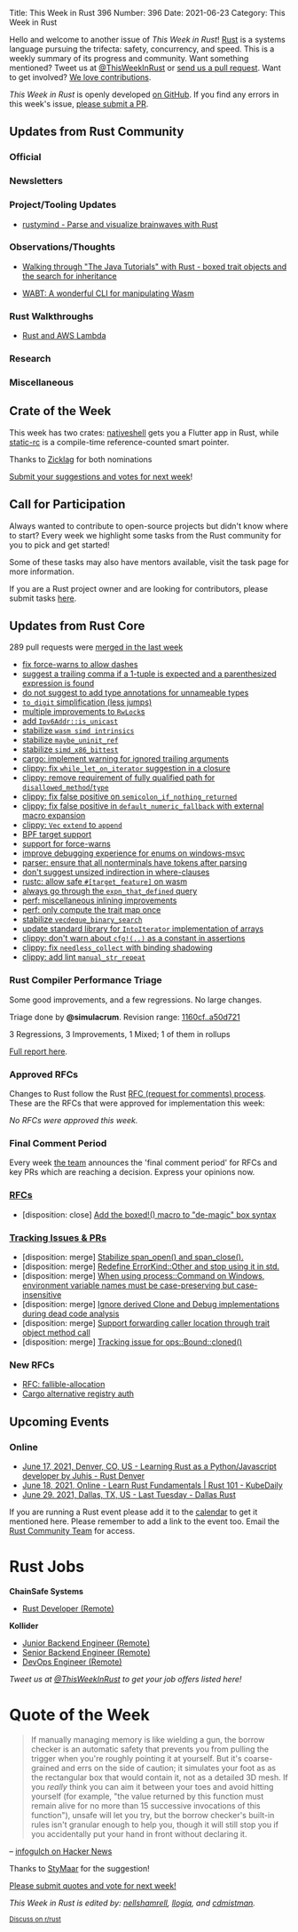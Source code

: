 Title: This Week in Rust 396
Number: 396
Date: 2021-06-23
Category: This Week in Rust

Hello and welcome to another issue of *This Week in Rust*!
[Rust](http://rust-lang.org) is a systems language pursuing the trifecta: safety, concurrency, and speed.
This is a weekly summary of its progress and community.
Want something mentioned? Tweet us at [@ThisWeekInRust](https://twitter.com/ThisWeekInRust) or [send us a pull request](https://github.com/rust-lang/this-week-in-rust).
Want to get involved? [We love contributions](https://github.com/rust-lang/rust/blob/master/CONTRIBUTING.md).

*This Week in Rust* is openly developed [on GitHub](https://github.com/rust-lang/this-week-in-rust).
If you find any errors in this week's issue, [please submit a PR](https://github.com/rust-lang/this-week-in-rust/pulls).

## Updates from Rust Community

### Official

### Newsletters

### Project/Tooling Updates
* [rustymind - Parse and visualize brainwaves with Rust](https://github.com/junjunjd/rustymind)

### Observations/Thoughts
- [Walking through "The Java Tutorials" with Rust - boxed trait objects and the search for inheritance](https://rust-java-tutorials.netlify.app/blog/5-trait-objects-2/)

* [WABT: A wonderful CLI for manipulating Wasm](https://blog.knoldus.com/wabt-a-wonderful-cli-for-manipulating-wasm/)

### Rust Walkthroughs
* [Rust and AWS Lambda](https://mitchgollub.com/rust-and-aws-lambda/)

### Research

### Miscellaneous

## Crate of the Week

This week has two crates: [nativeshell](https://github.com/nativeshell/nativeshell) gets you a Flutter app in Rust, while [static-rc](https://github.com/matthieu-m/static-rc) is a compile-time reference-counted smart pointer.

Thanks to [Zicklag](https://users.rust-lang.org/t/crate-of-the-week/2704/922) for both nominations

[Submit your suggestions and votes for next week][submit_crate]!

[submit_crate]: https://users.rust-lang.org/t/crate-of-the-week/2704

## Call for Participation

Always wanted to contribute to open-source projects but didn't know where to start?
Every week we highlight some tasks from the Rust community for you to pick and get started!

Some of these tasks may also have mentors available, visit the task page for more information.

If you are a Rust project owner and are looking for contributors, please submit tasks [here][guidelines].

[guidelines]: https://users.rust-lang.org/t/twir-call-for-participation/4821

## Updates from Rust Core

289 pull requests were [merged in the last week][merged]

[merged]: https://github.com/search?q=is%3Apr+org%3Arust-lang+is%3Amerged+merged%3A2021-06-07..2021-06-14

* [fix force-warns to allow dashes](https://github.com/rust-lang/rust/pull/86117)
* [suggest a trailing comma if a 1-tuple is expected and a parenthesized expression is found](https://github.com/rust-lang/rust/pull/86116)
* [do not suggest to add type annotations for unnameable types](https://github.com/rust-lang/rust/pull/86215)
* [`to_digit` simplification (less jumps)](https://github.com/rust-lang/rust/pull/85630)
* [multiple improvements to `RwLock`s](https://github.com/rust-lang/rust/pull/84687)
* [add `Ipv6Addr::is_unicast`](https://github.com/rust-lang/rust/pull/85791)
* [stabilize `wasm simd intrinsics`](https://github.com/rust-lang/rust/pull/86204)
* [stabilize `maybe_uninit_ref`](https://github.com/rust-lang/rust/pull/86273)
* [stabilize `simd_x86_bittest`](https://github.com/rust-lang/rust/pull/86233)
* [cargo: implement warning for ignored trailing arguments](https://github.com/rust-lang/cargo/pull/9561)
* [clippy: fix `while_let_on_iterator` suggestion in a closure](https://github.com/rust-lang/rust-clippy/pull/7262)
* [clippy: remove requirement of fully qualified path for `disallowed_method`/`type`](https://github.com/rust-lang/rust-clippy/pull/7345)
* [clippy: fix false positive on `semicolon_if_nothing_returned`](https://github.com/rust-lang/rust-clippy/pull/7326)
* [clippy: fix false positive in `default_numeric_fallback` with external macro expansion](https://github.com/rust-lang/rust-clippy/pull/7325)
* [clippy: `Vec` `extend` to `append`](https://github.com/rust-lang/rust-clippy/pull/7270)
* [BPF target support](https://github.com/rust-lang/rust/pull/79608)
* [support for force-warns](https://github.com/rust-lang/rust/pull/85788)
* [improve debugging experience for enums on windows-msvc](https://github.com/rust-lang/rust/pull/85292)
* [parser: ensure that all nonterminals have tokens after parsing](https://github.com/rust-lang/rust/pull/84995)
* [don't suggest unsized indirection in where-clauses](https://github.com/rust-lang/rust/pull/85979)
* [rustc: allow safe `#[target_feature]` on wasm](https://github.com/rust-lang/rust/pull/84988)
* [always go through the `expn_that_defined` query](https://github.com/rust-lang/rust/pull/86002)
* [perf: miscellaneous inlining improvements](https://github.com/rust-lang/rust/pull/85892)
* [perf: only compute the trait map once](https://github.com/rust-lang/rust/pull/85905)
* [stabilize `vecdeque_binary_search`](https://github.com/rust-lang/rust/pull/83362)
* [update standard library for `IntoIterator` implementation of arrays](https://github.com/rust-lang/rust/pull/85930)
* [clippy: don't warn about `cfg!(..)` as a constant in assertions](https://github.com/rust-lang/rust-clippy/pull/7319)
* [clippy: fix `needless_collect` with binding shadowing](https://github.com/rust-lang/rust-clippy/pull/7289)
* [clippy: add lint `manual_str_repeat`](https://github.com/rust-lang/rust-clippy/pull/7265)

### Rust Compiler Performance Triage


Some good improvements, and a few regressions. No large changes.

Triage done by **@simulacrum**.
Revision range: [1160cf..a50d721](https://perf.rust-lang.org/?start=1160cf864f2a0014e3442367e1b96496bfbeadf4&end=a50d72158e08e02cfc051b863017bdbd2c45b637&absolute=false&stat=instructions%3Au)

3 Regressions, 3 Improvements, 1 Mixed; 1 of them in rollups

[Full report here](https://github.com/rust-lang/rustc-perf/blob/master/triage/2021-06-08.md).

### Approved RFCs

Changes to Rust follow the Rust [RFC (request for comments) process](https://github.com/rust-lang/rfcs#rust-rfcs). These
are the RFCs that were approved for implementation this week:

*No RFCs were approved this week.*

### Final Comment Period

Every week [the team](https://www.rust-lang.org/team.html) announces the
'final comment period' for RFCs and key PRs which are reaching a
decision. Express your opinions now.

### [RFCs](https://github.com/rust-lang/rfcs/labels/final-comment-period)

* [disposition: close] [Add the boxed!() macro to "de-magic" box syntax](https://github.com/rust-lang/rfcs/pull/3057)

### [Tracking Issues & PRs](https://github.com/rust-lang/rust/labels/final-comment-period)

* [disposition: merge] [Stabilize span_open() and span_close().](https://github.com/rust-lang/rust/pull/86136)
* [disposition: merge] [Redefine ErrorKind::Other and stop using it in std.](https://github.com/rust-lang/rust/pull/85746)
* [disposition: merge] [When using process::Command on Windows, environment variable names must be case-preserving but case-insensitive](https://github.com/rust-lang/rust/pull/85270)
* [disposition: merge] [Ignore derived Clone and Debug implementations during dead code analysis](https://github.com/rust-lang/rust/pull/85200)
* [disposition: merge] [Support forwarding caller location through trait object method call](https://github.com/rust-lang/rust/pull/81360)
* [disposition: merge] [Tracking issue for ops::Bound::cloned()](https://github.com/rust-lang/rust/issues/61356)

### New RFCs

* [RFC: fallible-allocation](https://github.com/rust-lang/rfcs/pull/3140)
* [Cargo alternative registry auth](https://github.com/rust-lang/rfcs/pull/3139)

## Upcoming Events

### Online

* [June 17, 2021, Denver, CO, US - Learning Rust as a Python/Javascript developer by Juhis - Rust Denver](https://www.meetup.com/Rust-Boulder-Denver/events/277575285/)
* [June 18, 2021, Online - Learn Rust Fundamentals | Rust 101 - KubeDaily](https://www.youtube.com/watch?v=DIxjk0HTx5U)
* [June 29. 2021, Dallas, TX, US - Last Tuesday - Dallas Rust](https://www.meetup.com/Dallas-Rust/events/jqxqwryccjbmc/)

If you are running a Rust event please add it to the [calendar] to get
it mentioned here. Please remember to add a link to the event too.
Email the [Rust Community Team][community] for access.

[calendar]: https://www.google.com/calendar/embed?src=apd9vmbc22egenmtu5l6c5jbfc%40group.calendar.google.com
[community]: mailto:community-team@rust-lang.org

# Rust Jobs

**ChainSafe Systems**

* [Rust Developer (Remote)](https://jobs.smartrecruiters.com/ChainSafeSystemsInc/743999739358248-rust-developer)

**Kollider**

* [Junior Backend Engineer (Remote)](https://kollider.homerun.co/junior-backend-engineer/en)
* [Senior Backend Engineer (Remote)](https://kollider.homerun.co/senior-backend-engineer/en)
* [DevOps Engineer (Remote)](https://kollider.homerun.co/devops-engineer/en)

*Tweet us at [@ThisWeekInRust](https://twitter.com/ThisWeekInRust) to get your job offers listed here!*

# Quote of the Week

> If manually managing memory is like wielding a gun, the borrow checker is an automatic safety that prevents you from pulling the trigger when you're roughly pointing it at yourself. But it's coarse-grained and errs on the side of caution; it simulates your foot as as the rectangular box that would contain it, not as a detailed 3D mesh. If you *really* think you can aim it between your toes and avoid hitting yourself (for example, "the value returned by this function must remain alive for no more than 15 successive invocations of this function"), unsafe will let you try, but the borrow checker's built-in rules isn't granular enough to help you, though it will still stop you if you accidentally put your hand in front without declaring it.

– [infogulch on Hacker News](https://news.ycombinator.com/item?id=27468885)

Thanks to [StyMaar](https://users.rust-lang.org/t/twir-quote-of-the-week/328/1056) for the suggestion!

[Please submit quotes and vote for next week!](https://users.rust-lang.org/t/twir-quote-of-the-week/328)

*This Week in Rust is edited by: [nellshamrell](https://github.com/nellshamrell), [llogiq](https://github.com/llogiq), and [cdmistman](https://github.com/cdmistman).*

<small>[Discuss on r/rust](https://www.reddit.com/r/rust/comments/k5nsab/this_week_in_rust_367/)</small>
